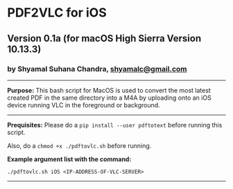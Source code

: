 # PDF2VLC for iOS
## Version 0.1a (for macOS High Sierra Version 10.13.3)
### by Shyamal Suhana Chandra, shyamalc@gmail.com

-----------

**Purpose:** This bash script for MacOS is used to convert the most latest created PDF in the same directory into a M4A by uploading onto an iOS device running VLC in the foreground or background.

-----------

**Prequisites:** Please do a `pip install --user pdftotext` before running this script.

Also, do a `chmod +x ./pdftovlc.sh` before running.

**Example argument list with the command:**

`./pdftovlc.sh iOS <IP-ADDRESS-OF-VLC-SERVER>`

-----------


